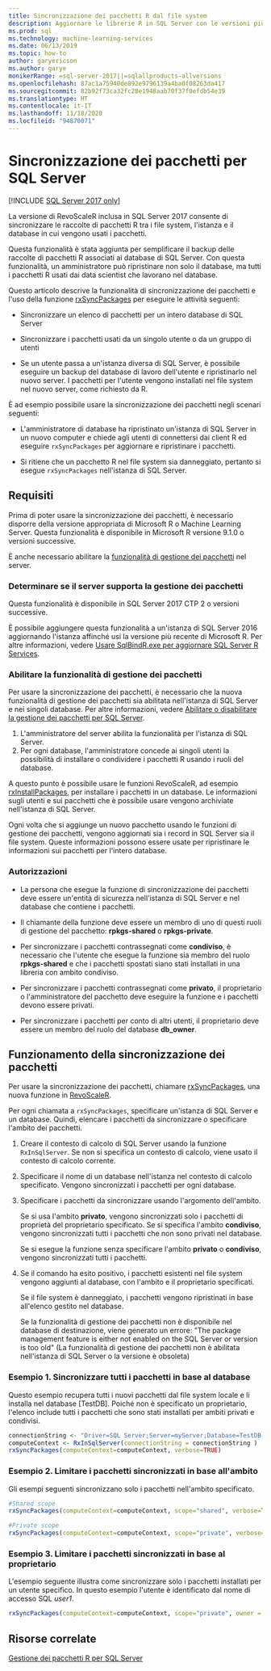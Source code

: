```yaml
---
title: Sincronizzazione dei pacchetti R dal file system
description: Aggiornare le librerie R in SQL Server con le versioni più recenti installate nel file system.
ms.prod: sql
ms.technology: machine-learning-services
ms.date: 06/13/2019
ms.topic: how-to
author: garyericson
ms.author: garye
monikerRange: =sql-server-2017||=sqlallproducts-allversions
ms.openlocfilehash: 87ac1a75940de892e9796139a4ba0f08263da417
ms.sourcegitcommit: 82b92f73ca32fc28e1948aab70f37f0efdb54e39
ms.translationtype: HT
ms.contentlocale: it-IT
ms.lasthandoff: 11/18/2020
ms.locfileid: "94870071"
---
```

# <a name="r-package-synchronization-for-sql-server"></a>Sincronizzazione dei pacchetti per SQL Server
[!INCLUDE [SQL Server 2017 only](../../includes/applies-to-version/sqlserver2017-only.md)]

La versione di RevoScaleR inclusa in SQL Server 2017 consente di sincronizzare le raccolte di pacchetti R tra i file system, l'istanza e il database in cui vengono usati i pacchetti.

Questa funzionalità è stata aggiunta per semplificare il backup delle raccolte di pacchetti R associati ai database di SQL Server. Con questa funzionalità, un amministratore può ripristinare non solo il database, ma tutti i pacchetti R usati dai data scientist che lavorano nel database.

Questo articolo descrive la funzionalità di sincronizzazione dei pacchetti e l'uso della funzione [rxSyncPackages](/machine-learning-server/r-reference/revoscaler/rxsyncpackages) per eseguire le attività seguenti:

+ Sincronizzare un elenco di pacchetti per un intero database di SQL Server

+ Sincronizzare i pacchetti usati da un singolo utente o da un gruppo di utenti

+ Se un utente passa a un'istanza diversa di SQL Server, è possibile eseguire un backup del database di lavoro dell'utente e ripristinarlo nel nuovo server. I pacchetti per l'utente vengono installati nel file system nel nuovo server, come richiesto da R.

È ad esempio possibile usare la sincronizzazione dei pacchetti negli scenari seguenti:

+ L'amministratore di database ha ripristinato un'istanza di SQL Server in un nuovo computer e chiede agli utenti di connettersi dai client R ed eseguire `rxSyncPackages` per aggiornare e ripristinare i pacchetti.

+ Si ritiene che un pacchetto R nel file system sia danneggiato, pertanto si esegue `rxSyncPackages` nell'istanza di SQL Server.

## <a name="requirements"></a>Requisiti

Prima di poter usare la sincronizzazione dei pacchetti, è necessario disporre della versione appropriata di Microsoft R o Machine Learning Server. Questa funzionalità è disponibile in Microsoft R versione 9.1.0 o versioni successive. 

È anche necessario abilitare la [funzionalità di gestione dei pacchetti](r-package-how-to-enable-or-disable.md) nel server.

### <a name="determine-whether-your-server-supports-package-management"></a>Determinare se il server supporta la gestione dei pacchetti

Questa funzionalità è disponibile in SQL Server 2017 CTP 2 o versioni successive.

È possibile aggiungere questa funzionalità a un'istanza di SQL Server 2016 aggiornando l'istanza affinché usi la versione più recente di Microsoft R. Per altre informazioni, vedere [Usare SqlBindR.exe per aggiornare SQL Server R Services](../install/upgrade-r-and-python.md).

### <a name="enable-the-package-management-feature"></a>Abilitare la funzionalità di gestione dei pacchetti

Per usare la sincronizzazione dei pacchetti, è necessario che la nuova funzionalità di gestione dei pacchetti sia abilitata nell'istanza di SQL Server e nei singoli database. Per altre informazioni, vedere [Abilitare o disabilitare la gestione dei pacchetti per SQL Server](r-package-how-to-enable-or-disable.md).

1. L'amministratore del server abilita la funzionalità per l'istanza di SQL Server.
2. Per ogni database, l'amministratore concede ai singoli utenti la possibilità di installare o condividere i pacchetti R usando i ruoli del database.

A questo punto è possibile usare le funzioni RevoScaleR, ad esempio [rxInstallPackages](/machine-learning-server/r-reference/revoscaler/rxinstallpackages), per installare i pacchetti in un database.  Le informazioni sugli utenti e sui pacchetti che è possibile usare vengono archiviate nell'istanza di SQL Server. 

Ogni volta che si aggiunge un nuovo pacchetto usando le funzioni di gestione dei pacchetti, vengono aggiornati sia i record in SQL Server sia il file system. Queste informazioni possono essere usate per ripristinare le informazioni sui pacchetti per l'intero database.

### <a name="permissions"></a>Autorizzazioni

+ La persona che esegue la funzione di sincronizzazione dei pacchetti deve essere un'entità di sicurezza nell'istanza di SQL Server e nel database che contiene i pacchetti.

+ Il chiamante della funzione deve essere un membro di uno di questi ruoli di gestione del pacchetto: **rpkgs-shared** o **rpkgs-private**.

+ Per sincronizzare i pacchetti contrassegnati come **condiviso**, è necessario che l'utente che esegue la funzione sia membro del ruolo **rpkgs-shared** e che i pacchetti spostati siano stati installati in una libreria con ambito condiviso.

+ Per sincronizzare i pacchetti contrassegnati come **privato**, il proprietario o l'amministratore del pacchetto deve eseguire la funzione e i pacchetti devono essere privati.

+ Per sincronizzare i pacchetti per conto di altri utenti, il proprietario deve essere un membro del ruolo del database **db_owner**.

## <a name="how-package-synchronization-works"></a>Funzionamento della sincronizzazione dei pacchetti

Per usare la sincronizzazione dei pacchetti, chiamare [rxSyncPackages](/r-server/r-reference/revoscaler/rxsyncpackages), una nuova funzione in [RevoScaleR](/machine-learning-server/r-reference/revoscaler/revoscaler). 

Per ogni chiamata a `rxSyncPackages`, specificare un'istanza di SQL Server e un database. Quindi, elencare i pacchetti da sincronizzare o specificare l'ambito dei pacchetti.

1. Creare il contesto di calcolo di SQL Server usando la funzione `RxInSqlServer`. Se non si specifica un contesto di calcolo, viene usato il contesto di calcolo corrente.

2. Specificare il nome di un database nell'istanza nel contesto di calcolo specificato. Vengono sincronizzati i pacchetti per ogni database.

3. Specificare i pacchetti da sincronizzare usando l'argomento dell'ambito.

    Se si usa l'ambito **privato**, vengono sincronizzati solo i pacchetti di proprietà del proprietario specificato. Se si specifica l'ambito **condiviso**, vengono sincronizzati tutti i pacchetti che non sono privati nel database. 
    
    Se si esegue la funzione senza specificare l'ambito **privato** o **condiviso**, vengono sincronizzati tutti i pacchetti.

4. Se il comando ha esito positivo, i pacchetti esistenti nel file system vengono aggiunti al database, con l'ambito e il proprietario specificati.

    Se il file system è danneggiato, i pacchetti vengono ripristinati in base all'elenco gestito nel database.

    Se la funzionalità di gestione dei pacchetti non è disponibile nel database di destinazione, viene generato un errore: "The package management feature is either not enabled on the SQL Server or version is too old" (La funzionalità di gestione dei pacchetti non è abilitata nell'istanza di SQL Server o la versione è obsoleta)

### <a name="example-1-synchronize-all-package-by-database"></a>Esempio 1. Sincronizzare tutti i pacchetti in base al database

Questo esempio recupera tutti i nuovi pacchetti dal file system locale e li installa nel database [TestDB]. Poiché non è specificato un proprietario, l'elenco include tutti i pacchetti che sono stati installati per ambiti privati e condivisi.

```R
connectionString <- "Driver=SQL Server;Server=myServer;Database=TestDB;Trusted_Connection=True;"
computeContext <- RxInSqlServer(connectionString = connectionString )
rxSyncPackages(computeContext=computeContext, verbose=TRUE)
```

### <a name="example-2-restrict-synchronized-packages-by-scope"></a>Esempio 2. Limitare i pacchetti sincronizzati in base all'ambito

Gli esempi seguenti sincronizzano solo i pacchetti nell'ambito specificato.

```R
#Shared scope
rxSyncPackages(computeContext=computeContext, scope="shared", verbose=TRUE)

#Private scope
rxSyncPackages(computeContext=computeContext, scope="private", verbose=TRUE)
```

### <a name="example-3-restrict-synchronized-packages-by-owner"></a>Esempio 3. Limitare i pacchetti sincronizzati in base al proprietario

L'esempio seguente illustra come sincronizzare solo i pacchetti installati per un utente specifico. In questo esempio l'utente è identificato dal nome di accesso SQL *user1*.

```R
rxSyncPackages(computeContext=computeContext, scope="private", owner = "user1", verbose=TRUE))
```

## <a name="related-resources"></a>Risorse correlate

[Gestione dei pacchetti R per SQL Server](install-additional-r-packages-on-sql-server.md)